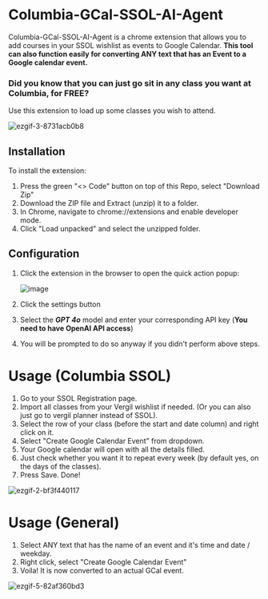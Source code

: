 # Columbia-GCal-SSOL-AI-Agent

Columbia-GCal-SSOL-AI-Agent is a chrome extension that allows you to add courses in your SSOL wishlist as events to Google Calendar. 
**This tool can also function easily for converting ANY text that has an Event to a Google calendar event.**

### Did you know that you can just go sit in any class you want at Columbia, for FREE?
Use this extension to load up some classes you wish to attend.

![ezgif-3-8731acb0b8](https://github.com/user-attachments/assets/b541979f-cf94-4543-a585-b3d2d208267b)

## Installation

To install the extension:

1. Press the green "<> Code" button on top of this Repo, select "Download Zip" 
2. Download the ZIP file and Extract (unzip) it to a folder.
3. In Chrome, navigate to chrome://extensions and enable developer mode.
4. Click "Load unpacked" and select the unzipped folder.


## Configuration

1. Click the extension in the browser to open the quick action popup:

    ![image](https://github.com/user-attachments/assets/06106765-b67c-4823-9b51-b482ad9acfad)

2. Click the settings button
3. Select the ***GPT 4o*** model and enter your corresponding API key (**You need to have OpenAI API access**)
4. You will be prompted to do so anyway if you didn't perform above steps.



# Usage (Columbia SSOL)

1. Go to your SSOL Registration page.
2. Import all classes from your Vergil wishlist if needed. (Or you can also just go to vergil planner instead of SSOL).
3. Select the row of your class (before the start and date column) and right click on it.
4. Select "Create Google Calendar Event" from dropdown.
5. Your Google calendar will open with all the details filled.
6. Just check whether you want it to repeat every week (by default yes, on the days of the classes).
7. Press Save. Done!

![ezgif-2-bf3f440117](https://github.com/user-attachments/assets/40f96f87-bba6-4baa-8887-dfd742cc51fd)



# Usage (General)
1. Select ANY text that has the name of an event and it's time and date / weekday.
2. Right click, select "Create Google Calendar Event"
3. Voila! It is now converted to an actual GCal event.

![ezgif-5-82af360bd3](https://github.com/user-attachments/assets/ed1f410a-6268-4350-9588-9f7e731bd992)
